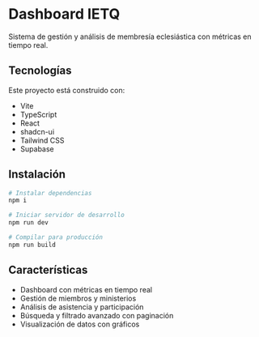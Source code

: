 # Dashboard IETQ

Sistema de gestión y análisis de membresía eclesiástica con métricas en tiempo real.

## Tecnologías

Este proyecto está construido con:

- Vite
- TypeScript
- React
- shadcn-ui
- Tailwind CSS
- Supabase

## Instalación

```sh
# Instalar dependencias
npm i

# Iniciar servidor de desarrollo
npm run dev

# Compilar para producción
npm run build
```

## Características

- Dashboard con métricas en tiempo real
- Gestión de miembros y ministerios
- Análisis de asistencia y participación
- Búsqueda y filtrado avanzado con paginación
- Visualización de datos con gráficos
